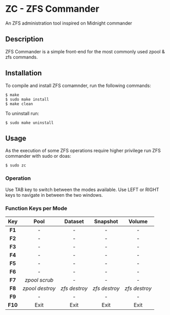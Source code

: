 # ZC - ZFS Commander
An ZFS administration tool inspired on Midnight commander


## Description

ZFS Commander is a simple front-end for the most commonly used zpool & zfs commands.


## Installation 

To compile and install ZFS comamnder, run the following commands:

    $ make
    $ sudo make install
    $ make clean

To uninstall run:

    $ sudo make uninstall


## Usage

As the execution of some ZFS operations require higher privilege run ZFS commander with sudo or doas:

    $ sudo zc


### Operation

Use TAB key to switch between the modes available. Use LEFT or RIGHT keys to navigate in between the two windows.




### Function Keys per Mode

|  Key  |       Pool      |    Dataset    |    Snapshot   |     Volume    |
|:-----:|:---------------:|:-------------:|:-------------:|:-------------:|
|**F1** |         -       |        -      |        -      |        -      |
|**F2** |         -       |        -      |        -      |        -      |
|**F3** |         -       |        -      |        -      |        -      |
|**F4** |         -       |        -      |        -      |        -      |
|**F5** |         -       |        -      |        -      |        -      |
|**F6** |         -       |        -      |        -      |        -      |
|**F7** |  *zpool scrub*  |        -      |        -      |        -      |
|**F8** | *zpool destroy* | *zfs destroy* | *zfs destroy* | *zfs destroy* |
|**F9** |         -       |        -      |        -      |        -      |
|**F10**|       Exit      |      Exit     |      Exit     |      Exit     |

